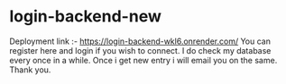 # login-backend-new

Deployment link :- https://login-backend-wkl6.onrender.com/
You can register here and login if you wish to connect. I do check my database every once in a while. Once i get new entry i will email you on the same.
Thank you.
